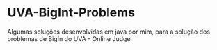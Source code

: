 # UVA-BigInt-Problems
Algumas soluções desenvolvidas em java por mim, para a solução dos problemas de BigIn do UVA - Online Judge
